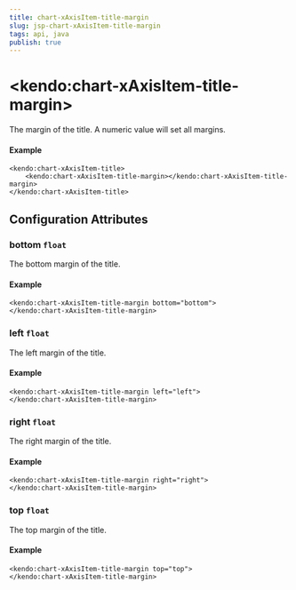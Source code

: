 ```yaml
---
title: chart-xAxisItem-title-margin
slug: jsp-chart-xAxisItem-title-margin
tags: api, java
publish: true
---
```


# \<kendo:chart-xAxisItem-title-margin\>

The margin of the title. A numeric value will set all margins.

#### Example
    <kendo:chart-xAxisItem-title>
        <kendo:chart-xAxisItem-title-margin></kendo:chart-xAxisItem-title-margin>
    </kendo:chart-xAxisItem-title>

## Configuration Attributes

### bottom `float`

The bottom margin of the title.

#### Example
    <kendo:chart-xAxisItem-title-margin bottom="bottom">
    </kendo:chart-xAxisItem-title-margin>

### left `float`

The left margin of the title.

#### Example
    <kendo:chart-xAxisItem-title-margin left="left">
    </kendo:chart-xAxisItem-title-margin>

### right `float`

The right margin of the title.

#### Example
    <kendo:chart-xAxisItem-title-margin right="right">
    </kendo:chart-xAxisItem-title-margin>

### top `float`

The top margin of the title.

#### Example
    <kendo:chart-xAxisItem-title-margin top="top">
    </kendo:chart-xAxisItem-title-margin>

 
